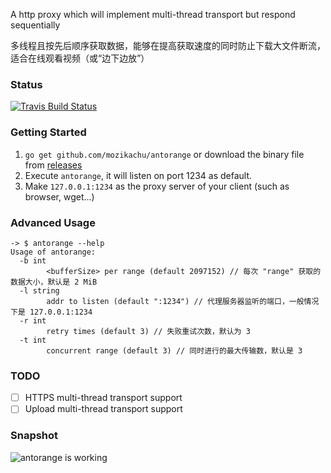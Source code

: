 A http proxy which will implement multi-thread transport but respond sequentially

多线程且按先后顺序获取数据，能够在提高获取速度的同时防止下载大文件断流，适合在线观看视频（或“边下边放”）

### Status

[![Travis Build Status](https://travis-ci.org/mozikachu/antorange.svg?branch=master)](https://travis-ci.org/mozikachu/antorange)

### Getting Started

1. `go get github.com/mozikachu/antorange` or download the binary file from [releases](https://github.com/mozikachu/antorange/releases)
2. Execute `antorange`, it will listen on port 1234 as default.
3. Make `127.0.0.1:1234` as the proxy server of your client (such as browser, wget...)

### Advanced Usage

```
-> $ antorange --help
Usage of antorange:
  -b int
        <bufferSize> per range (default 2097152) // 每次 "range" 获取的数据大小，默认是 2 MiB
  -l string
        addr to listen (default ":1234") // 代理服务器监听的端口，一般情况下是 127.0.0.1:1234
  -r int
        retry times (default 3) // 失败重试次数，默认为 3
  -t int
        concurrent range (default 3) // 同时进行的最大传输数，默认是 3
```

### TODO


- [ ] HTTPS multi-thread transport support
- [ ] Upload multi-thread transport support

### Snapshot

![antorange is working](https://i.imgur.com/iBkd09D.jpg)
